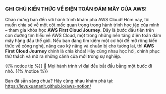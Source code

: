 ### GHI CHÚ KIẾN THỨC VỀ ĐIỆN TOÁN ĐÁM MÂY CỦA AWS!

Chào mừng bạn đến với hành trình khám phá AWS Cloud!
Hôm nay, tôi muốn chia sẻ về một cột mốc quan trọng trong hành trình học tập của mình – tham gia khóa học **AWS First Cloud Journey**. Đây là bước đầu tiên trên con đường tìm hiểu về AWS Cloud, một trong những nền tảng điện toán đám mây hàng đầu thế giới.
Nếu bạn đang tìm kiếm một cơ hội để mở rộng kiến thức về công nghệ, nâng cao kỹ năng và chuẩn bị cho tương lai, thì **AWS First Cloud Journey** chính là chìa khóa! Hãy cùng nhau học hỏi, chinh phục thử thách và mở ra những cánh cửa mới trong sự nghiệp.

{{% notice tip %}}
🚀 Mọi hành trình vĩ đại đều bắt đầu bằng một bước đi nhỏ.
{{% /notice %}}

Bạn đã sẵn sàng chưa? Hãy cùng nhau khám phá tại: https://levuxuananit.github.io/aws-notion/

